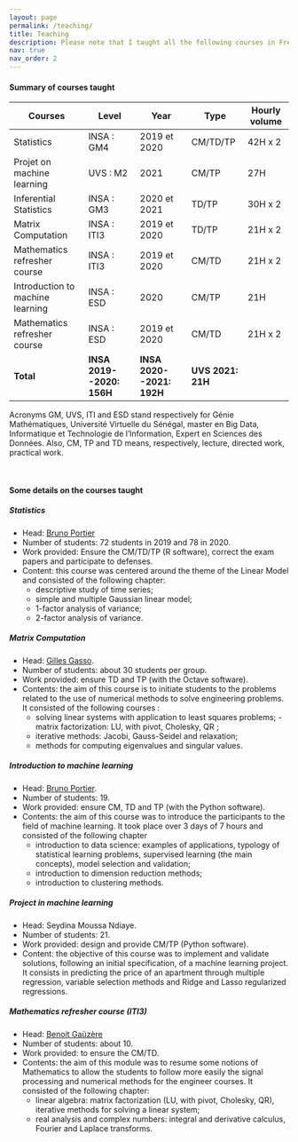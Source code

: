 ```yaml
---
layout: page
permalink: /teaching/
title: Teaching
description: Please note that I taught all the following courses in French
nav: true
nav_order: 2
---
```




#### Summary of courses taught

| <b>Courses</b>                       |  <b>Level</b>               |  <b>Year</b>                 | <b>Type</b>     | <b>Hourly volume</b>  |
|--------------------------------------|-----------------------------|------------------------------|----------------------|-----------------|
| Statistics                          | INSA : GM4                  | 2019 et 2020                 | CM/TD/TP             | 42H x 2         |
| Projet on machine learning           | UVS : M2                    | 2021                         | CM/TP                | 27H             |
| Inferential Statistics               | INSA : GM3                  | 2020 et 2021                 | TD/TP                | 30H x 2         |
| Matrix Computation                   | INSA : ITI3                 | 2019 et 2020                 | TD/TP                | 21H x 2         |
| Mathematics refresher course          | INSA : ITI3                 | 2019 et 2020                 | CM/TD                | 21H x 2         |
| Introduction to machine learning     | INSA : ESD                  | 2020                         | CM/TP                | 21H             |
| Mathematics refresher course         | INSA : ESD                  | 2019 et 2020                 | CM/TD                | 21H x 2         |
| <b>Total</b>                         | <b>INSA 2019--2020: 156H</b>| <b>INSA 2020--2021: 192H</b>| <b>UVS 2021: 21H</b> |                 |

Acronyms GM, UVS, ITI and ESD stand respectively for Génie Mathématiques, Université Virtuelle du Sénégal, master en Big Data, Informatique et Technologie de l’Information, Expert en Sciences des Données. Also, CM, TP and TD means, respectively, lecture, directed work, practical work.

&nbsp;
#### Some details on the courses taught 

##### Statistics
* Head: [Bruno Portier](http://lmi2.insa-rouen.fr/~bportier/)
* Number of students: 72 students in 2019 and 78 in 2020.
* Work provided: Ensure the CM/TD/TP (R software), correct the exam papers and participate to defenses.
* Content: this course was centered around the theme of the Linear Model and consisted of the following chapter:
    * descriptive study of time series; 
    * simple and multiple Gaussian linear model; 
    * 1-factor analysis of variance;
    * 2-factor analysis of variance.


##### Matrix Computation 
* Head: [Gilles Gasso](https://gasso.pages.insa-rouen.fr/home/).
* Number of students: about 30 students per group.
* Work provided: ensure  TD and  TP (with the Octave software).
* Contents: the aim of this course is to initiate students to the problems related to the use of numerical methods to solve engineering problems. It consisted of the following courses :
    * solving linear systems with application to least squares problems; - matrix factorization: LU, with pivot, Cholesky, QR ;
    * iterative methods: Jacobi, Gauss-Seidel and relaxation;
    * methods for computing eigenvalues and singular values.


##### Introduction to machine learning
* Head: [Bruno Portier](http://lmi2.insa-rouen.fr/~bportier/).
* Number of students: 19.
* Work provided:  ensure  CM,  TD and  TP (with the Python software).
* Contents: the aim of this course was to introduce the participants to the field of machine learning. It took place over 3 days of 7 hours and consisted of the following chapter
    * introduction to data science: examples of applications, typology of statistical learning problems, supervised learning (the main concepts), model selection and validation;
    * introduction to dimension reduction methods;
    * introduction to clustering methods.


##### Project in machine learning
* Head: Seydina Moussa Ndiaye.
* Number of students: 21.
* Work provided: design and provide CM/TP (Python software).
* Content: the objective of this course was to implement and validate solutions, following an initial specification, of a machine learning project. It consists in predicting the price of an apartment through multiple regression, variable selection methods and Ridge and Lasso regularized regressions.

##### Mathematics refresher course (ITI3)
* Head: [Benoit Gaüzère](https://bgauzere.github.io/)
* Number of students: about 10.
* Work provided: to ensure the CM/TD.
* Contents: the aim of this module was to resume some notions of Mathematics to allow the students to follow more easily the  signal processing and numerical methods for the engineer courses. It consisted of the following chapter:
    * linear algebra: matrix factorization (LU, with pivot, Cholesky, QR), iterative methods for solving a linear system;
    * real analysis and complex numbers: integral and derivative calculus, Fourier and Laplace transforms.

